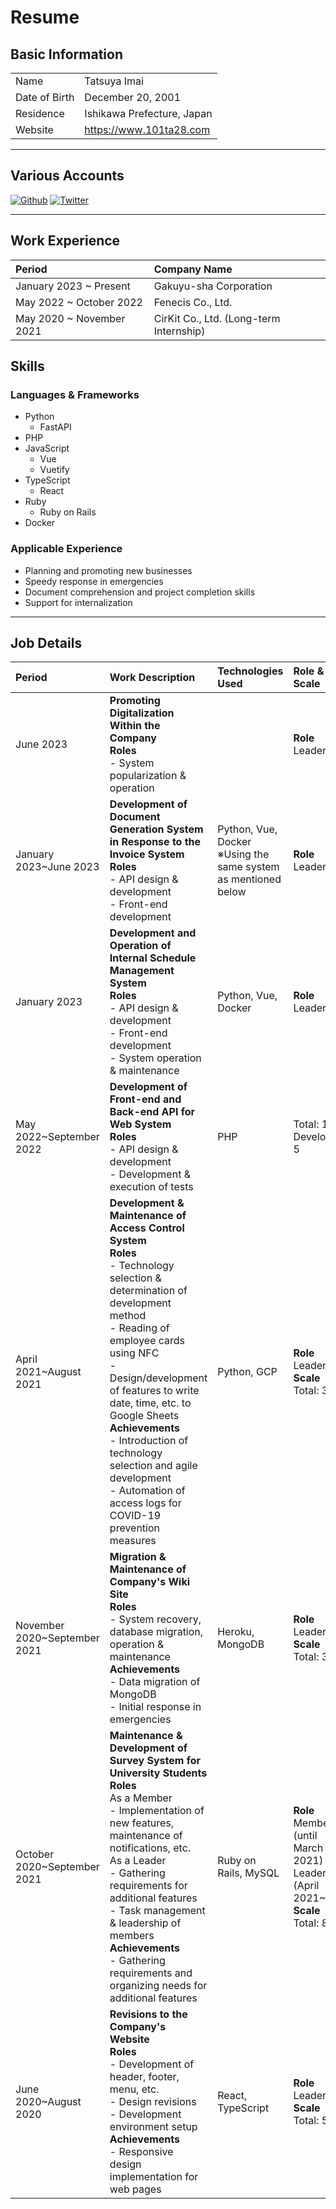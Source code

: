 # Resume

## Basic Information

|||
|:-|:-|
|Name|Tatsuya Imai|
|Date of Birth|December 20, 2001|
|Residence|Ishikawa Prefecture, Japan|
|Website|https://www.101ta28.com|

---
## Various Accounts

<a href="https://github.com/101ta28" target="_blank"><img alt="Github" src="https://img.shields.io/badge/101ta28-%2312100E.svg?&style=flat-square&logo=Github&logoColor=white" /></a>
<a href="https://twitter.com/101ta28" target="_blank"><img alt="Twitter" src="https://img.shields.io/badge/@101ta28-%231DA1F2.svg?&style=flat-square&logo=twitter&logoColor=white" /></a>

---

## Work Experience

|Period|Company Name|
|:-|:-|
|January 2023 ~ Present|Gakuyu-sha Corporation|
|May 2022 ~ October 2022|Fenecis Co., Ltd.|
|May 2020 ~ November 2021|CirKit Co., Ltd. (Long-term Internship)|

## Skills

### Languages & Frameworks

- Python
	- FastAPI
- PHP
- JavaScript
	- Vue
	- Vuetify
- TypeScript
	- React
- Ruby
	- Ruby on Rails
- Docker

### Applicable Experience

- Planning and promoting new businesses
- Speedy response in emergencies
- Document comprehension and project completion skills
- Support for internalization

---

## Job Details

|Period|Work Description|Technologies Used|Role & Scale|
|:-|:-|:-|:-|
|June 2023|**Promoting Digitalization Within the Company**<br>**Roles**<br> - System popularization & operation||**Role**<br> Leader|
|January 2023~June 2023|**Development of Document Generation System in Response to the Invoice System**<br>**Roles**<br> - API design & development<br> - Front-end development|Python, Vue, Docker <br> ※Using the same system as mentioned below|**Role**<br> Leader|
|January 2023|**Development and Operation of Internal Schedule Management System**<br>**Roles**<br> - API design & development<br> - Front-end development<br> - System operation & maintenance|Python, Vue, Docker|**Role**<br> Leader|
|May 2022~September 2022|**Development of Front-end and Back-end API for Web System**<br>**Roles**<br> - API design & development<br> - Development & execution of tests|PHP|Total: 17<br> Developers: 5|
|April 2021~August 2021|**Development & Maintenance of Access Control System**<br>**Roles**<br> - Technology selection & determination of development method<br> - Reading of employee cards using NFC<br> - Design/development of features to write date, time, etc. to Google Sheets<br>**Achievements**<br> - Introduction of technology selection and agile development<br> - Automation of access logs for COVID-19 prevention measures|Python, GCP|**Role**<br> Leader<br> **Scale**<br> Total: 3|
|November 2020~September 2021|**Migration & Maintenance of Company's Wiki Site**<br>**Roles**<br> - System recovery, database migration, operation & maintenance<br>**Achievements**<br> - Data migration of MongoDB<br> - Initial response in emergencies|Heroku, MongoDB|**Role**<br> Leader<br> **Scale**<br> Total: 3|
|October 2020~September 2021|**Maintenance & Development of Survey System for University Students**<br>**Roles**<br> As a Member<br> - Implementation of new features, maintenance of notifications, etc.<br> As a Leader<br> - Gathering requirements for additional features<br> - Task management & leadership of members<br>**Achievements**<br> - Gathering requirements and organizing needs for additional features|Ruby on Rails, MySQL|**Role**<br> Member (until March 2021)<br> Leader (April 2021~ )<br> **Scale**<br> Total: 8|
|June 2020~August 2020|**Revisions to the Company's Website**<br>**Roles**<br> - Development of header, footer, menu, etc.<br> - Design revisions<br> - Development environment setup<br>**Achievements**<br> - Responsive design implementation for web pages|React, TypeScript|**Role**<br> Leader<br> **Scale**<br> Total: 5|
